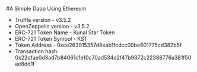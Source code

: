 #A Simple Dapp Using Ethereum

* Truffle version - v3.5.2
* OpenZeppelin version - v3.5.2
* ERC-721 Token Name - Kunal Star Token
* ERC-721 Token Symbol - KST
* Token Address - 0xce263915357d8eab1fcdcc00be601775cd382b5f
* Transaction hash:    0x22dfae0d3ad7b84061c1e10c70ad534d2f47b9372c22388776a381f50ae8dd1f


